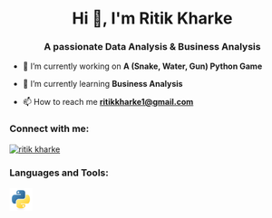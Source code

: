 <h1 align="center">Hi 👋, I'm Ritik Kharke</h1>
<h3 align="center">A passionate Data Analysis & Business Analysis</h3>

- 🔭 I’m currently working on **A (Snake, Water, Gun) Python Game**

- 🌱 I’m currently learning **Business Analysis**

- 📫 How to reach me **ritikkharke1@gmail.com**

<h3 align="left">Connect with me:</h3>
<p align="left">
<a href="https://linkedin.com/in/ritik kharke" target="blank"><img align="center" src="https://raw.githubusercontent.com/rahuldkjain/github-profile-readme-generator/master/src/images/icons/Social/linked-in-alt.svg" alt="ritik kharke" height="30" width="40" /></a>
</p>

<h3 align="left">Languages and Tools:</h3>
<p align="left"> <a href="https://www.python.org" target="_blank" rel="noreferrer"> <img src="https://raw.githubusercontent.com/devicons/devicon/master/icons/python/python-original.svg" alt="python" width="40" height="40"/> </a> </p>
